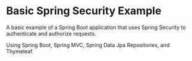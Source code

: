 # Basic Spring Security Example

A basic example of a Spring Boot application that uses Spring Security to authenticate and authorize requests.

Using Spring Boot, Spring MVC, Spring Data Jpa Repositories, and Thymeleaf.
